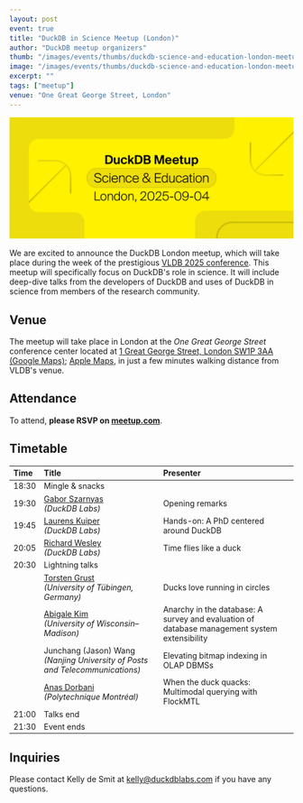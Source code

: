 ```yaml
---
layout: post
event: true
title: "DuckDB in Science Meetup (London)"
author: "DuckDB meetup organizers"
thumb: "/images/events/thumbs/duckdb-science-and-education-london-meetup.svg"
image: "/images/events/thumbs/duckdb-science-and-education-london-meetup.png"
excerpt: ""
tags: ["meetup"]
venue: "One Great George Street, London"
---
```


<img src="/images/events/thumbs/duckdb-science-and-education-london-meetup.svg"
     alt="DuckDB London Meetup Splashscreen"
     width="680"
     />

We are excited to announce the DuckDB London meetup, which will take place during the week of the prestigious [VLDB 2025 conference](https://vldb.org/2025/). This meetup will specifically focus on DuckDB's role in science. It will include deep-dive talks from the developers of DuckDB and uses of DuckDB in science from members of the research community.

## Venue

The meetup will take place in London at the _One Great George Street_ conference center located at [1 Great George Street, London SW1P 3AA (Google Maps)](https://maps.app.goo.gl/DWVGea9utbWp7GRw6); [Apple Maps](https://maps.apple.com/place?address=1%20Great%20George%20Street,%20London,%20SW1P%203AA,%20England&coordinate=51.501103,-0.128750&name=1%20Great%20George%20Street&map=explore), in just a few minutes walking distance from VLDB's venue.

## Attendance

To attend, **please RSVP on [meetup.com](https://www.meetup.com/duckdb/events/310746763/)**.

## Timetable

| Time  | Title                                                                                         | Presenter                                                                                    |
| :---- | :-------------------------------------------------------------------------------------------- | :------------------------------------------------------------------------------------------- |
| 18:30 | Mingle & snacks                                                                               |                                                                                              |
| 19:30 | [Gabor Szarnyas](https://szarnyasg.org)<br>_(DuckDB Labs)_                                    | Opening remarks                                                                              |
| 19:45 | [Laurens Kuiper](https://www.linkedin.com/in/lnkuiper/)<br>_(DuckDB Labs)_                    | Hands-on: A PhD centered around DuckDB                                                       |
| 20:05 | [Richard Wesley](https://www.linkedin.com/in/riwesley/)<br>_(DuckDB Labs)_                    | Time flies like a duck                                                                       |
| 20:30 | Lightning talks                                                                               |                                                                                              |
|       | [Torsten Grust](https://db.cs.uni-tuebingen.de/grust)<br>_(University of Tübingen, Germany)_  | Ducks love running in circles                                                                |
|       | [Abigale Kim](https://www.linkedin.com/in/abigalekim/)<br>_(University of Wisconsin–Madison)_ | Anarchy in the database: A survey and evaluation of database management system extensibility |
|       | Junchang (Jason) Wang<br>_(Nanjing University of Posts and Telecommunications)_               | Elevating bitmap indexing in OLAP DBMSs                                                      |
|       | [Anas Dorbani](https://www.linkedin.com/in/anasdorbani/)<br>_(Polytechnique Montréal)_        | When the duck quacks: Multimodal querying with FlockMTL                                      |
| 21:00 | Talks end                                                                                     |                                                                                              |
| 21:30 | Event ends                                                                                    |                                                                                              |

## Inquiries

Please contact Kelly de Smit at [kelly@duckdblabs.com](mailto:kelly@duckdblabs.com) if you have any questions.
